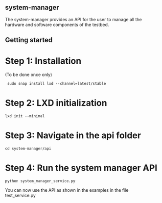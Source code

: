## system-manager

The system-manager provides an API for the user to manage all the hardware and software components of the testbed.


## Getting started

# Step 1: Installation 
(To be done once only)

     sudo snap install lxd --channel=latest/stable

# Step 2: LXD initialization

    lxd init --minimal

# Step 3: Navigate in the api folder

    cd system-manager/api

# Step 4: Run the system manager API

    python system_manager_service.py


You can now use the API as shown in the examples in the file test_service.py


